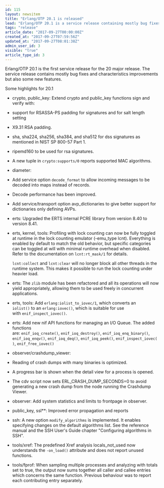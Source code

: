 ```yaml
---
id: 115
layout: newsitem
title: "Erlang/OTP 20.1 is released"
lead: "Erlang/OTP 20.1 is a service release containing mostly bug fixes and characteristics improvements but also some new features."
tags: "release"
article_date: "2017-09-27T00:00:00Z"
created_at: "2017-09-27T07:59:56Z"
updated_at: "2017-09-27T08:01:38Z"
admin_user_id: 3
visible: "true"
article_type_id: 3
---
```


Erlang/OTP 20.1 is the first service release for the 20 major release.
The service release contains mostly bug fixes and characteristics improvements but also some new features.

Some highlights for 20.1
* crypto, public_key: Extend crypto and public_key functions sign and verify with:
 * support for RSASSA-PS padding for signatures and for salt length setting
* X9.31 RSA padding.
* sha, sha224, sha256, sha384, and sha512 for dss signatures as mentioned in NIST SP 800-57 Part 1.
* ripemd160 to be used for rsa signatures.
* A new tuple in `crypto:supports/0` reports supported MAC algorithms.
* diameter:
 * Add service option `decode_format` to allow incoming messages to be decoded into maps instead of records.
* Decode performance has been improved.
* Add service/transport option avp_dictionaries to give better support for dictionaries only defining AVPs.
* erts: Upgraded the ERTS internal PCRE library from version 8.40 to version 8.41.
* erts, kernel, tools: Profiling with lock counting can now be fully toggled at runtime in the lock counting emulator (-emu_type lcnt). Everything is enabled by default to match the old behavior, but specific categories can be toggled at will with minimal runtime overhead when disabled. Refer to the documentation on `lcnt:rt_mask/1` for details.
 
  `lcnt:collect` and `lcnt:clear` will no longer block all other threads in the runtime system. This makes it possible to run the lock counting under heavier load.
* erts: The `zlib` module has been refactored and all its operations will now yield appropriately, allowing them to be used freely in concurrent applications.
* erts, tools: Add `erlang:iolist_to_iovec/1`, which converts an `iolist()` to an `erlang:iovec()`, which is suitable for use with `enif_inspect_iovec()`.
* erts: Add new nif API functions for managing an I/O Queue. The added functions are: `enif_ioq_create()`, `enif_ioq_destroy()`, `enif_ioq_enq_binary()`,
 `enif_ioq_enqv()`, `enif_ioq_deq()`, `enif_ioq_peek()`, `enif_inspect_iovec()`, `enif_free_iovec()`
* observer/crashdump_viewer:
 * Reading of crash dumps with many binaries is optimized.
* A progress bar is shown when the detail view for a process is opened.
* The cdv script now sets ERL_CRASH_DUMP_SECONDS=0 to avoid generating a new crash dump from the node running the Crashdump Viewer.
* observer: Add system statistics and limits to frontpage in observer.
* public_key, ssl**: Improved error propagation and reports
* ssh: A new option `modify_algorithms` is implemented. It enables specifying changes on the default algorithms list. See the reference manual and the SSH User's Guide chapter "Configuring algorithms in SSH".
* tools/xref: The predefined Xref analysis locals_not_used now understands the `-on_load()` attribute and does not report unused functions.
* tools/fprof: When sampling multiple processes and analyzing with totals set to true, the output now sums together
 all caller and callee entries which concerns the same function. Previous behaviour was to report each contributing entry separately.